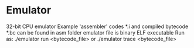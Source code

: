 # Emulator
32-bit CPU emulator
Example 'assembler' codes \*.i and compiled bytecode \*.bc can be found in asm folder
emulator file is binary ELF executable
Run as:
./emulator run <bytecode_file>
or
./emulator trace <bytecode_file>

